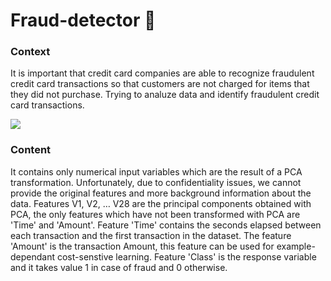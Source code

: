 # Fraud-detector 🚀

### Context
It is important that credit card companies are able to recognize fraudulent credit card transactions so that customers are not charged for items that they did not purchase. Trying to analuze data and identify fraudulent credit card transactions.

<img src='https://miro.medium.com/max/2160/0*UeO3Wu38ND9CS9Wt.jpg'>

### Content
It contains only numerical input variables which are the result of a PCA transformation. Unfortunately, due to confidentiality issues, we cannot provide the original features and more background information about the data. Features V1, V2, … V28 are the principal components obtained with PCA, the only features which have not been transformed with PCA are 'Time' and 'Amount'. Feature 'Time' contains the seconds elapsed between each transaction and the first transaction in the dataset. The feature 'Amount' is the transaction Amount, this feature can be used for example-dependant cost-senstive learning. Feature 'Class' is the response variable and it takes value 1 in case of fraud and 0 otherwise.
